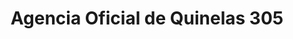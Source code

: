 ---
title: "Agencia Oficial de Quinelas 305"
url: /puerto-esperanza/agencia-oficial-de-quinelas-305/
shop: Lotterie
---